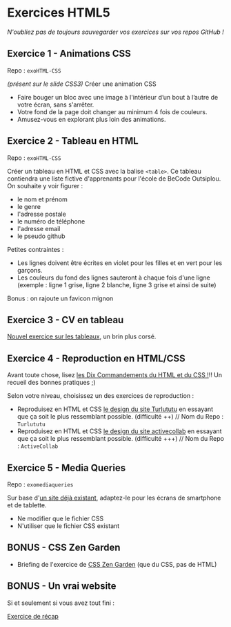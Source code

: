 # Exercices HTML5
*N'oubliez pas de toujours sauvegarder vos exercices sur vos repos GitHub !*

## Exercice 1 - Animations CSS

Repo : `exoHTML-CSS`

*(présent sur le slide CSS3)*
Créer une animation CSS
- Faire bouger un bloc avec une image à l'intérieur d’un bout à l’autre de votre écran, sans s'arrêter.
- Votre fond de la page doit changer au minimum 4 fois de couleurs.
- Amusez-vous en explorant plus loin des animations.

## Exercice 2 - Tableau en HTML

Repo : `exoHTML-CSS`

Créer un tableau en HTML et CSS avec la balise `<table>`.
Ce tableau contiendra une liste fictive d'apprenants pour l'école de BeCode Outsiplou. On souhaite y voir figurer :
- le nom et prénom
- le genre
- l'adresse postale
- le numéro de téléphone
- l'adresse email
- le pseudo github

Petites contraintes :
- Les lignes doivent être écrites en violet pour les filles et en vert pour les garçons.
- Les couleurs du fond des lignes sauteront à chaque fois d'une ligne (exemple : ligne 1 grise, ligne 2 blanche, ligne 3 grise et ainsi de suite)

Bonus : on rajoute un favicon mignon

## Exercice 3 - CV en tableau

[Nouvel exercice sur les tableaux](Training-3-tableau.md), un brin plus corsé.

## Exercice 4 - Reproduction en HTML/CSS

Avant toute chose, lisez [les Dix Commandements du HTML et du CSS !](https://github.com/simplonco/Ten-Commandments-of-HTML-and-CSS/blob/master/README_FR.md)!! 
Un recueil des bonnes pratiques ;)

Selon votre niveau, choisissez un des exercices de reproduction :
- Reproduisez en HTML et CSS [le design du site Turlututu](turlututu.png) en essayant que ça soit le plus ressemblant possible. (difficulté ++) // Nom du Repo : `Turlututu`
- Reproduisez en HTML et CSS [le design du site activecollab](https://github.com/becodeorg/BXLAnderlecht/blob/master/02-HTML-CSS/capture-fullpage.png) en essayant que ça soit le plus ressemblant possible. (difficulté +++) // Nom du Repo : `ActiveCollab`

## Exercice 5 - Media Queries

Repo : `exomediaqueries`

Sur base d'[un site déjà existant](exo-respons.zip), adaptez-le pour les écrans de smartphone et de tablette.
- Ne modifier que le fichier CSS
- N'utiliser que le fichier CSS existant

## BONUS - CSS Zen Garden

- Briefing de l'exercice de [CSS Zen Garden](CSSZenGarden.md) (que du CSS, pas de HTML)

## BONUS - Un vrai website

Si et seulement si vous avez tout fini :

[Exercice de récap](Training-recap.md)
